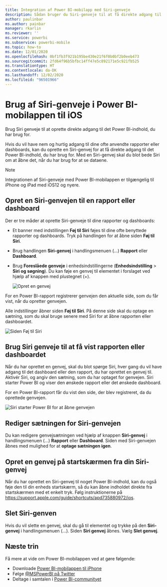 ```yaml
---
title: Integration af Power BI-mobilapp med Siri-genveje
description: Sådan bruger du Siri-genveje til at få direkte adgang til det Power BI-indhold, du har brug for.
author: paulinbar
ms.author: painbar
manager: rkarlin
ms.reviewer: ''
ms.service: powerbi
ms.subservice: powerbi-mobile
ms.topic: how-to
ms.date: 12/01/2020
ms.openlocfilehash: 0bf1fb3f921b195be430e21f6f0b0bf2b0eeb473
ms.sourcegitcommit: 2fd64f96b5bfbc14ff47e5c892171e5c921fb525
ms.translationtype: HT
ms.contentlocale: da-DK
ms.lasthandoff: 12/02/2020
ms.locfileid: "96501966"
---
```

# <a name="using-siri-shortcuts-in-power-bi-mobile-ios-app"></a>Brug af Siri-genveje i Power BI-mobilappen til iOS

Brug Siri genveje til at oprette direkte adgang til det Power BI-indhold, du har brug for.

Hvis du vil have nem og hurtig adgang til dine ofte anvendte rapporter eller dashboards, kan du oprette en Siri-genvej for at få direkte adgang til det Power BI-indhold, du har brug for. Med en Siri-genvej skal du blot bede Siri om at åbne det, når du har brug for at se dataene.

> [!NOTE]
> Integrationen af Siri-genveje med Power BI-mobilappen er tilgængelig til iPhone og iPad med iOS12 og nyere.

## <a name="create-siri-shortcut-for-a-report-or-dashboard"></a>Opret en Siri-genvejen til en rapport eller dashboard

Der er tre måder at oprette Siri-genveje til dine rapporter og dashboards:

- Et banner med indstillingen **Føj til Siri** føjes til dine ofte benyttede rapporter og dashboards. Tryk på handlingen for at åbne siden **Føj til Siri**.
    
- Brug handlingen **Siri-genvej** i handlingsmenuen (...) **Rapport** eller **Dashboard**.
    
- Brug **Foreslåede genveje** i enhedsindstillingerne (**Enhedsindstilling** > **Siri og søgning**). Du kan føje en genvej til elementet i forslaget ved hjælp af knappen med plustegnet (+).
     
     ![Opret en genvej](./media/mobile-apps-ios-siri-search/power-bi-siri-create-shortcut.png)

For en Power BI-rapport registrerer genvejen den aktuelle side, som du får vist, når du opretter genvejen. 

Alle indstillinger åbner siden **Føj til Siri**. På denne side skal du optage en sætning, som du skal bruge senere med Siri for at åbne rapporten eller dashboardet. 
   
![Siden Føj til Siri](./media/mobile-apps-ios-siri-search/power-bi-siri-add-page.png)
    

## <a name="use-siri-shortcuts-to-view-report-or-dashboard"></a>Brug Siri genveje til at få vist rapporten eller dashboardet

Når du har oprettet en genvej, skal du blot spørge Siri, hver gang du vil have adgang til det dashboard eller den rapport, du har oprettet en genvej til.
Aktivér Siri, og angiv den sætning, som du har optaget for genvejen. Siri starter Power BI og viser den ønskede rapport eller det ønskede dashboard. 

For en Power BI-rapport får du vist den side, der blev registreret, da du oprettede genvejen.


  ![Siri starter Power BI for at åbne genvejen](./media/mobile-apps-ios-siri-search/power-bi-siri-open.png)
  

## <a name="edit-siri-shortcut-phrase"></a>Rediger sætningen for Siri-genvejen 
Du kan redigere genvejsætningen ved hjælp af knappen **Siri-genvej** i handlingsmenuen (...) **Rapport** eller **Dashboard**. Siden med Siri-genvejen åbnes med mulighed for at **optage sætningen igen**. 

## <a name="create-a-home-screen-shortcut-from-your-siri-shortcut"></a>Opret en genvej på startskærmen fra din Siri-genvej 
Når du har oprettet en Siri-genvej til noget Power BI-indhold, kan du også føje den til din enheds startskærm, så du kan åbne indholdet direkte fra startskærmen med et enkelt tryk. Følg instruktionerne på https://support.apple.com/guide/shortcuts/apd735880972/ios.

## <a name="delete-siri-shortcut"></a>Slet Siri-genven 
Hvis du vil slette en genvej, skal du gå til elementet og trykke på den **Siri-genvej** i handlingsmenuen (...). Siden **Siri genvej** åbnes. Vælg **Slet genvej**.

## <a name="next-steps"></a>Næste trin
Få mere at vide om Power BI-mobilappen ved at gøre følgende: 

* Downloade [Power BI-mobilappen til iPhone](https://go.microsoft.com/fwlink/?LinkId=522062)
* Følge [@MSPowerBI på Twitter](https://twitter.com/MSPowerBI)
* Deltage i samtalen i [Power BI-communityet](https://community.powerbi.com/)